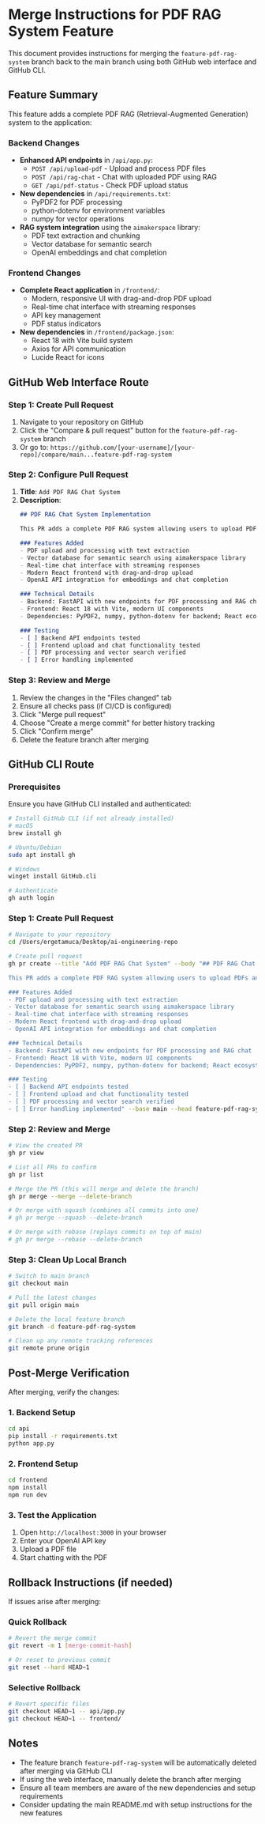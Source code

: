 # Merge Instructions for PDF RAG System Feature

This document provides instructions for merging the `feature-pdf-rag-system` branch back to the main branch using both GitHub web interface and GitHub CLI.

## Feature Summary

This feature adds a complete PDF RAG (Retrieval-Augmented Generation) system to the application:

### Backend Changes
- **Enhanced API endpoints** in `/api/app.py`:
  - `POST /api/upload-pdf` - Upload and process PDF files
  - `POST /api/rag-chat` - Chat with uploaded PDF using RAG
  - `GET /api/pdf-status` - Check PDF upload status
- **New dependencies** in `/api/requirements.txt`:
  - PyPDF2 for PDF processing
  - python-dotenv for environment variables
  - numpy for vector operations
- **RAG system integration** using the `aimakerspace` library:
  - PDF text extraction and chunking
  - Vector database for semantic search
  - OpenAI embeddings and chat completion

### Frontend Changes
- **Complete React application** in `/frontend/`:
  - Modern, responsive UI with drag-and-drop PDF upload
  - Real-time chat interface with streaming responses
  - API key management
  - PDF status indicators
- **New dependencies** in `/frontend/package.json`:
  - React 18 with Vite build system
  - Axios for API communication
  - Lucide React for icons

## GitHub Web Interface Route

### Step 1: Create Pull Request
1. Navigate to your repository on GitHub
2. Click the "Compare & pull request" button for the `feature-pdf-rag-system` branch
3. Or go to: `https://github.com/[your-username]/[your-repo]/compare/main...feature-pdf-rag-system`

### Step 2: Configure Pull Request
1. **Title**: `Add PDF RAG Chat System`
2. **Description**: 
   ```markdown
   ## PDF RAG Chat System Implementation
   
   This PR adds a complete PDF RAG system allowing users to upload PDFs and chat with them using AI.
   
   ### Features Added
   - PDF upload and processing with text extraction
   - Vector database for semantic search using aimakerspace library
   - Real-time chat interface with streaming responses
   - Modern React frontend with drag-and-drop upload
   - OpenAI API integration for embeddings and chat completion
   
   ### Technical Details
   - Backend: FastAPI with new endpoints for PDF processing and RAG chat
   - Frontend: React 18 with Vite, modern UI components
   - Dependencies: PyPDF2, numpy, python-dotenv for backend; React ecosystem for frontend
   
   ### Testing
   - [ ] Backend API endpoints tested
   - [ ] Frontend upload and chat functionality tested
   - [ ] PDF processing and vector search verified
   - [ ] Error handling implemented
   ```

### Step 3: Review and Merge
1. Review the changes in the "Files changed" tab
2. Ensure all checks pass (if CI/CD is configured)
3. Click "Merge pull request"
4. Choose "Create a merge commit" for better history tracking
5. Click "Confirm merge"
6. Delete the feature branch after merging

## GitHub CLI Route

### Prerequisites
Ensure you have GitHub CLI installed and authenticated:
```bash
# Install GitHub CLI (if not already installed)
# macOS
brew install gh

# Ubuntu/Debian
sudo apt install gh

# Windows
winget install GitHub.cli

# Authenticate
gh auth login
```

### Step 1: Create Pull Request
```bash
# Navigate to your repository
cd /Users/ergetamuca/Desktop/ai-engineering-repo

# Create pull request
gh pr create --title "Add PDF RAG Chat System" --body "## PDF RAG Chat System Implementation

This PR adds a complete PDF RAG system allowing users to upload PDFs and chat with them using AI.

### Features Added
- PDF upload and processing with text extraction
- Vector database for semantic search using aimakerspace library
- Real-time chat interface with streaming responses
- Modern React frontend with drag-and-drop upload
- OpenAI API integration for embeddings and chat completion

### Technical Details
- Backend: FastAPI with new endpoints for PDF processing and RAG chat
- Frontend: React 18 with Vite, modern UI components
- Dependencies: PyPDF2, numpy, python-dotenv for backend; React ecosystem for frontend

### Testing
- [ ] Backend API endpoints tested
- [ ] Frontend upload and chat functionality tested
- [ ] PDF processing and vector search verified
- [ ] Error handling implemented" --base main --head feature-pdf-rag-system
```

### Step 2: Review and Merge
```bash
# View the created PR
gh pr view

# List all PRs to confirm
gh pr list

# Merge the PR (this will merge and delete the branch)
gh pr merge --merge --delete-branch

# Or merge with squash (combines all commits into one)
# gh pr merge --squash --delete-branch

# Or merge with rebase (replays commits on top of main)
# gh pr merge --rebase --delete-branch
```

### Step 3: Clean Up Local Branch
```bash
# Switch to main branch
git checkout main

# Pull the latest changes
git pull origin main

# Delete the local feature branch
git branch -d feature-pdf-rag-system

# Clean up any remote tracking references
git remote prune origin
```

## Post-Merge Verification

After merging, verify the changes:

### 1. Backend Setup
```bash
cd api
pip install -r requirements.txt
python app.py
```

### 2. Frontend Setup
```bash
cd frontend
npm install
npm run dev
```

### 3. Test the Application
1. Open `http://localhost:3000` in your browser
2. Enter your OpenAI API key
3. Upload a PDF file
4. Start chatting with the PDF

## Rollback Instructions (if needed)

If issues arise after merging:

### Quick Rollback
```bash
# Revert the merge commit
git revert -m 1 [merge-commit-hash]

# Or reset to previous commit
git reset --hard HEAD~1
```

### Selective Rollback
```bash
# Revert specific files
git checkout HEAD~1 -- api/app.py
git checkout HEAD~1 -- frontend/
```

## Notes

- The feature branch `feature-pdf-rag-system` will be automatically deleted after merging via GitHub CLI
- If using the web interface, manually delete the branch after merging
- Ensure all team members are aware of the new dependencies and setup requirements
- Consider updating the main README.md with setup instructions for the new features
